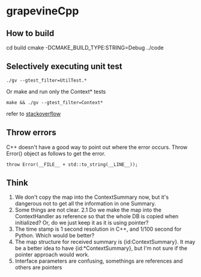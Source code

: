 grapevineCpp
============

## How to build
cd build
cmake -DCMAKE_BUILD_TYPE:STRING=Debug ../code

## Selectively executing unit test
    ./gv --gtest_filter=UtilTest.*

Or make and run only the Context* tests

    make && ./gv --gtest_filter=Context*

refer to [stackoverflow]

## Throw errors
C++ doesn't have a good way to point out where the error occurs. Throw Error() object as follows to get the error.

    throw Error(__FILE__ + std::to_string(__LINE__));

## Think
1. We don't copy the map into the ContextSummary now, but it's dangerous not to get all the information in one Summary. 
2. Some things are not clear.
    2.1 Do we make the map into the ContextHandler as reference so that the whole DB is copied when initialized? Or, do we just keep it as it is using pointer?
3. The time stamp is 1 second resolution in C++, and 1/100 second for Python. Which would be better? 
3. The map structure for received summary is {id:ContextSummary}. It may be a better idea to have {id:*ContextSummary}, but I'm not sure if the pointer approach would work. 
4. Interface parameters are confusing, somethings are references and others are pointers 

[stackoverflow]: http://stackoverflow.com/questions/17093772/selectively-executing-unit-tests-with-googletest/17093852#17093852
